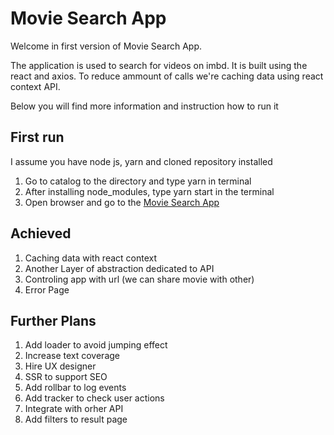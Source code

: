 # Movie Search App

Welcome in first version of Movie Search App.

The application is used to search for videos on imbd. 
It is built using the react and axios. To reduce ammount of 
calls we're caching data using react context API.



Below you will find more information and instruction how to run it

## First run

I assume you have node js, yarn and cloned repository installed

1. Go to catalog to the directory and type yarn in terminal
2. After installing node_modules, type yarn start in the terminal
3. Open browser and go to the [Movie Search App](http://localhost:3000)

## Achieved
1. Caching data with react context
2. Another Layer of abstraction dedicated to API
3. Controling app with url (we can share movie with other)
4. Error Page

## Further Plans

1. Add loader to avoid jumping effect
2. Increase text coverage
3. Hire UX designer
4. SSR to support SEO
5. Add rollbar to log events
6. Add tracker to check user actions
7. Integrate with orher API
8. Add filters to result page
 